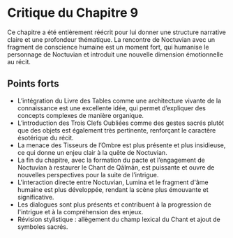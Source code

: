 # Critique du Chapitre 9

Ce chapitre a été entièrement réécrit pour lui donner une structure narrative claire et une profondeur thématique. La rencontre de Noctuvian avec un fragment de conscience humaine est un moment fort, qui humanise le personnage de Noctuvian et introduit une nouvelle dimension émotionnelle au récit.
## Points forts
- L’intégration du Livre des Tables comme une architecture vivante de la connaissance est une excellente idée, qui permet d’expliquer des concepts complexes de manière organique.
- L’introduction des Trois Clefs Oubliées comme des gestes sacrés plutôt que des objets est également très pertinente, renforçant le caractère ésotérique du récit.
- La menace des Tisseurs de l’Ombre est plus présente et plus insidieuse, ce qui donne un enjeu clair à la quête de Noctuvian.
- La fin du chapitre, avec la formation du pacte et l’engagement de Noctuvian à restaurer le Chant de Qālmān, est puissante et ouvre de nouvelles perspectives pour la suite de l’intrigue.
- L'interaction directe entre Noctuvian, Lumina et le fragment d'âme humaine est plus développée, rendant la scène plus émouvante et significative.
- Les dialogues sont plus présents et contribuent à la progression de l'intrigue et à la compréhension des enjeux.
- Révision stylistique : allègement du champ lexical du Chant et ajout de symboles sacrés.
